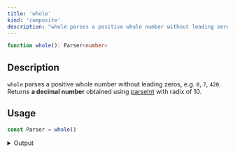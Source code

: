 ```yaml
---
title: 'whole'
kind: 'composite'
description: "whole parses a positive whole number without leading zeros, e.g. '0', '7', '420'. Returns a decimal number obtained using parseInt with radix of 10."
---
```


```typescript {{ withLineNumbers: false }}
function whole(): Parser<number>
```

## Description

`whole` parses a positive whole number without leading zeros, e.g. `0`, `7`, `420`. Returns **a decimal number** obtained using [parseInt] with radix of 10.

## Usage

```typescript
const Parser = whole()
```

<details>
  <summary>Output</summary>

  ### Success

  ```typescript
  run(Parser).with('42')

  {
    isOk: true,
    pos: 2,
    value: 42
  }
  ```

  ### Failure

  ```typescript
  run(Parser).with('x')

  {
    isOk: false,
    pos: 0,
    expected: 'whole number'
  }
  ```
</details>

<!-- Links. -->

[parseInt]: https://developer.mozilla.org/en-US/docs/Web/JavaScript/Reference/Global_Objects/parseInt

